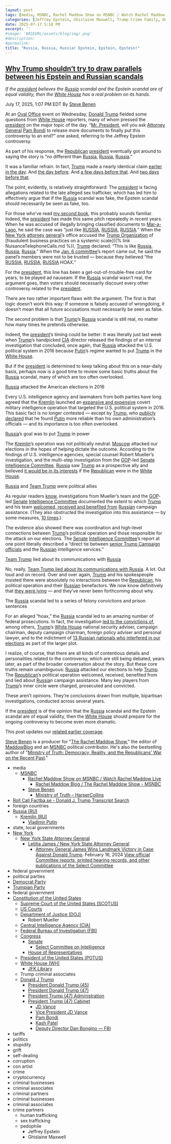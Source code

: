 ```yaml
---
layout: post
tags: [media, MSNBC, Rachel Maddow Show on MSNBC / Watch Rachel Maddow Live, Rachel Maddow Blog / The Rachel Maddow Show - MSNBC, Steve Benen, Ministry of Truth – HarperCollins, Roll Call Factba.se - Donald J. Trump Transcript Search, foreign countries, Russia (RU), Kremlin (RU), Vladimir Putin, state local governments, New York, New York State Attorney General, Letitia James / New York State Attorney General, Attorney General James Wins Landmark Victory in Case Against Donald Trump. February 16 2024, View official Committee reports printed hearing records and other publications of the Select Committee, federal government, political parties, Democrat Party, Trumpian Party, federal government, Constitution of the United States, Supreme Court of the United States (SCOTUS), US Courts, Department of Justice (DOJ), Robert Mueller, Central Intelligence Agency (CIA), Federal Bureau of Investigation (FBI), Congress, Senate, Select Committee on Intelligence, House of Representatives, President of the United States (POTUS), White House (WH), JFK Library, Trump criminal associates, Donald J Trump, President Donald Trump (45), President Donald Trump (47), President Trump (47) Administration, President Trump (47) Cabinet, JD Vance, Vice President JD Vance, Pam Bondi, Kash Patel, Deputy Director Dan Bongino — FBI, tariffs, politics, stupidity, grift, self-dealing, corruption, con artist, crime, cryptocurrency, criminal businesses, criminal associates, criminal partners, criminal businesses, criminal associates, crime partners, human trafficking, sex trafficking, pedophile, Jeffrey Epstein, Ghislaine Maxwell]
categories: [Jeffrey Epstein, Ghislaine Maxwell, Trump Crime Family, Donald Trump]
date: 2025-07-17 5:18 PM
excerpt: ''
#image: 'BASEURL/assets/blog/img/.png'
#description:
#permalink:
title: "Russia, Russia, Russia! Epstein, Epstein, Epstein!"
---
```



## [Why Trump shouldn’t try to draw parallels between his Epstein and Russian scandals](https://www.msnbc.com/rachel-maddow-show/maddowblog/trump-shouldnt-try-draw-parallels-epstein-russian-scandals-rcna219377)

*If the [president](https://www.whitehouse.gov/) believes the [Russia](http://government.ru/) scandal and the Epstein scandal are of equal validity, then the [White House](https://www.whitehouse.gov/) has a real problem on its hands.*

July 17, 2025, 1:07 PM EDT
By [Steve Benen](https://www.msnbc.com/author/steve-benen-ncpn433601)

At an [Oval Office](https://www.whitehouse.gov/) event on Wednesday, [Donald Trump](https://www.donaldjtrump.com/) fielded some questions from [White House](https://www.whitehouse.gov/) reporters, many of whom pressed the [president](https://www.whitehouse.gov/) on the major topic of the day. “[Mr. President](https://www.whitehouse.gov/), will you ask [Attorney General](https://www.justice.gov/) [Pam Bondi](https://www.msnbc.com/rachel-maddow-show/maddowblog/jeffrey-epstein-files-trump-pam-bondi-briefing-rcna218948) to release more documents to finally put this controversy to an end?” one asked, referring to the Jeffrey Epstein controversy.

As part of his response, the [Republican](https://www.gop.com/) [president](https://www.whitehouse.gov/) eventually got around to saying the story is “no different than [Russia](http://government.ru/), [Russia](http://government.ru/), [Russia](http://government.ru/).”

It was a familiar refrain. In fact, [Trump](https://www.donaldjtrump.com/) made a nearly identical claim [earlier in the day](https://truthsocial.com/@realDonaldTrump](https://www.donaldjtrump.com/)/114863203348237352). And [the day before](https://rollcall.com/factbase/trump/transcript/donald-trump-press-gaggle-before-marine-one-departure-july-15-2025/). And [a few days before that](https://rollcall.com/factbase/trump/transcript/donald-trump-interview-lara-trump-my-view-fox-news-july-12-2025/). And [two days before that](https://truthsocial.com/@realDonaldTrump](https://www.donaldjtrump.com/)/114829111657785430).

The point, evidently, is relatively straightforward: The [president](https://www.whitehouse.gov/) is facing allegations related to the late alleged sex trafficker, which has led him to effectively argue that if the [Russia](http://government.ru/) scandal was fake, the Epstein scandal should necessarily be seen as fake, too.

For those who’ve read [my second book](https://www.harpercollins.com/products/ministry-of-truth-steve-benen?variant=42060890374178), this probably sounds familiar. Indeed, the [president](https://www.whitehouse.gov/) has made this same pitch repeatedly in recent years. When he was accused of illegally bringing classified documents to [Mar-a-Lago](https://www.maralagoclub.com/), he said the case was “just like [RUSSIA](http://government.ru/), [RUSSIA](http://government.ru/), [RUSSIA](http://government.ru/).” When the [New York](https://www.ny.gov/) [attorney general](https://ag.ny.gov/)’s office accused the [Trump Organization](https://www.trump.com/) of [fraudulent business practices on a systemic scale]({% link NuisanceTelephoneCalls.md %}), [Trump](https://www.donaldjtrump.com/) declared: “This is like [Russia](http://government.ru/), [Russia](http://government.ru/), [Russia](http://government.ru/).” When the [Jan. 6 committee](https://www.govinfo.gov/committee/house-january6th?path=/browsecommittee/chamber/house/committee/january6th/collection/CRPT)’s report came out, he said the panel’s members were not to be trusted — because they believed “the [RUSSIA](http://government.ru/), [RUSSIA](http://government.ru/), [RUSSIA](http://government.ru/) HOAX.”

For the [president](https://www.whitehouse.gov/), this line has been a get-out-of-trouble-free card for years, to be played ad nauseam: If the [Russia](http://government.ru/) scandal wasn’t real, the argument goes, then voters should necessarily discount every other controversy related to the [president](https://www.whitehouse.gov/).

There are two rather important flaws with the argument. The first is that logic doesn’t work this way: If someone is falsely accused of wrongdoing, it doesn’t mean that all future accusations must necessarily be seen as false.

The second problem is that [Trump](https://www.donaldjtrump.com/)’s [Russia](http://government.ru/) scandal is still real, no matter how many times he pretends otherwise.

Indeed, the [president](https://www.whitehouse.gov/)’s timing could be better: It was literally just last week when [Trump](https://www.donaldjtrump.com/)’s handpicked [CIA](https://www.cia.gov/) director released the findings of an internal investigation that concluded, once again, that [Russia](http://government.ru/) attacked the U.S. political system in 2016 because [Putin](http://kremlin.ru/)’s regime wanted to put [Trump](https://www.donaldjtrump.com/) in the [White House](https://www.whitehouse.gov/).

But if the [president](https://www.whitehouse.gov/) is determined to keep talking about this on a near-daily basis, perhaps now is a good time to review some basic truths about the [Russia](http://government.ru/) scandal, many of which are too often overlooked.

[Russia](http://government.ru/) attacked the American elections in 2016

Every U.S. intelligence agency and lawmakers from both parties have long agreed that the [Kremlin](http://kremlin.ru/) launched an [expansive and expensive](http://www.msnbc.com/rachel-maddow-show/trumps-dubious-pitch-russian-interference-was-inconsequential) covert military intelligence operation that targeted the U.S. political system in 2016. This basic fact is no longer contested — except by [Trump](https://www.donaldjtrump.com/), who [publicly declared](https://www.msnbc.com/rachel-maddow-show/maddowblog/even-now-trump-trusts-putin-over-leading-u-s-officials-n1270454) that he found [Putin](http://kremlin.ru/) more reliable than his own administration’s officials — and its importance is too often overlooked.

[Russia](http://government.ru/)’s goal was to put [Trump](https://www.donaldjtrump.com/) in power

The [Kremlin](http://kremlin.ru/)’s operation was not politically neutral: [Moscow](http://kremlin.ru/) attacked our elections in the hopes of helping dictate the outcome. According to the findings of U.S. intelligence agencies, special counsel Robert Mueller’s investigation, and the multi-step investigation from the [GOP](https://www.gop.com/)-led [Senate](https://www.senate.gov/) [Intelligence Committee](http://www.intelligence.senate.gov/), [Russia](http://government.ru/) saw [Trump](https://www.donaldjtrump.com/) as a prospective ally and believed [it would be in its interests](https://www.washingtonpost.com/world/national-security/obama-orders-review-of-russian-hacking-during-president](https://www.whitehouse.gov/)ial-campaign/2016/12/09/31d6b300-be2a-11e6-94ac-3d324840106c_story.html) if the [Republican](https://www.gop.com/) were in the [White House](https://www.whitehouse.gov/).

[Russia](http://government.ru/) and [Team Trump](https://www.donaldjtrump.com/) were political allies

As regular readers [know](https://www.msnbc.com/rachel-maddow-show/maddowblog/ron-johnson-tries-fails-blame-dems-crisis-ukraine-rcna18142), investigations from Mueller’s team and the [GOP](https://www.gop.com/)-led [Senate](https://www.senate.gov/) [Intelligence Committee](http://www.intelligence.senate.gov/) documented the extent to which [Trump](https://www.donaldjtrump.com/) and his team [welcomed, received and benefited from](https://www.msnbc.com/rachel-maddow-show/report-details-team-trump-s-connections-russia-s-2016-scheme-n1237264) [Russian](http://government.ru/) campaign assistance. (They also obstructed the investigation into this assistance — by some measures, [10 times](https://apnews.com/article/donald-trump-ap-top-news-elections-james-comey-north-america-e0d125d737be4a21a81bec3d9f1dffd8).)

The evidence also showed there was coordination and high-level connections between [Trump](https://www.donaldjtrump.com/)’s political operation and those responsible for the attack on our elections. The [Senate](https://www.senate.gov/) [Intelligence Committee](http://www.intelligence.senate.gov/)’s report at one point literally described a “direct tie between [senior Trump Campaign officials](https://www.donaldjtrump.com/) and the [Russian](http://government.ru/) intelligence services.”

[Team Trump](https://www.donaldjtrump.com/) lied about its communications with [Russia](http://government.ru/)

No, really, [Team Trump lied about its communications with Russia](https://www.msnbc.com/rachel-maddow-show/russian-contacts-team-trump-highlight-foundational-lie-msna1173316). A lot. Out loud and on record. Over and over again, [Trump](https://www.donaldjtrump.com/) and his spokespeople insisted there were absolutely no interactions between the [Republican](https://www.gop.com/), his political operation and their [Russian](http://government.ru/) benefactors. We now know definitively that [they were lying](https://www.msnbc.com/rachel-maddow-show/russian-contacts-team-trump-highlight-foundational-lie-msna1173316) — and they’ve never been forthcoming about why.

The [Russia](http://government.ru/) scandal led to a series of felony convictions and prison sentences

For an alleged “hoax,” the [Russia](http://government.ru/) scandal led to an amazing number of federal prosecutions. In fact, the investigation [led to the convictions of](https://www.vox.com/policy-and-politics/2018/2/20/17031772/mueller-indictments-grand-jury), among others, [Trump](https://www.donaldjtrump.com/)’s [White House](https://www.whitehouse.gov/) national security adviser, campaign chairman, deputy campaign chairman, foreign policy adviser and personal lawyer, and to the indictment of [13 Russian nationals who interfered in our elections](https://www.nbcnews.com/politics/politics-news/special-counsel-mueller-charges-13-russians-interfering-2016-election-n848686) as part of the larger plot.

I realize, of course, that there are all kinds of contentious details and personalities related to the controversy, which are still being debated, years later, as part of the broader conversation about the story. But these core truths remain unambiguous: [Russia](http://government.ru/) attacked our elections to help [Trump](https://www.donaldjtrump.com/). The [Republican](https://www.gop.com/)’s political operation welcomed, received, benefited from and lied about [Russia](http://government.ru/)n campaign assistance. Many key players from [Trump](https://www.donaldjtrump.com/)’s inner circle were charged, prosecuted and convicted.

These aren’t opinions. They’re conclusions drawn from multiple, bipartisan investigations, conducted across several years.

If the [president](https://www.whitehouse.gov/) is of the opinion that the [Russia](http://government.ru/) scandal and the Epstein scandal are of equal validity, then the [White House](https://www.whitehouse.gov/) should prepare for the ongoing controversy to become even more dramatic.

This post updates our [related earlier coverage](https://www.msnbc.com/rachel-maddow-show/maddowblog/defend-trump-gop-pretends-russia-scandal-wasnt-real-rcna75749).

[Steve Benen](https://www.msnbc.com/author/steve-benen-ncpn433601) is a producer for "[The Rachel Maddow Show](https://www.msnbc.com/rachel-maddow-show)," the editor of [MaddowBlog](https://www.msnbc.com/maddowblog) and an [MSNBC](https://www.msnbc.com/) political contributor. He's also the bestselling author of "[Ministry of Truth: Democracy, Reality, and the Republicans' War on the Recent Past](https://www.harpercollins.com/products/ministry-of-truth-steve-benen)."

- media
    - [MSNBC](https://www.msnbc.com/)
        - [Rachel Maddow Show on MSNBC / Watch Rachel Maddow Live](https://www.msnbc.com/rachel-maddow-show)
            - [Rachel Maddow Blog / The Rachel Maddow Show - MSNBC](https://www.msnbc.com/maddowblog)
        - [Steve Benen](https://www.msnbc.com/author/steve-benen-ncpn433601)
            - [Ministry of Truth – HarperCollins](https://www.harpercollins.com/products/ministry-of-truth-steve-benen)
- [Roll Call Factba.se - Donald J. Trump Transcript Search](https://rollcall.com/factbase/trump/search/)
- foreign countries 
- [Russia (RU)](http://government.ru/)
    - [Kremlin (RU)](http://kremlin.ru/)
        - [Vladimir Putin](http://kremlin.ru/)
- state, local governments
- [New York](https://www.ny.gov/)
    - [New York State Attorney General](https://ag.ny.gov/)
        - [Letitia James / New York State Attorney General](https://ag.ny.gov/about/meet-letitia-james)
            - [Attorney General James Wins Landmark Victory in Case Against Donald Trump](https://ag.ny.gov/press-release/2024/attorney-general-james-wins-landmark-victory-case-against-donald-trump). February 16, 2024
[View official Committee reports, printed hearing records, and other publications of the Select Committee](https://www.govinfo.gov/committee/house-january6th?path=/browsecommittee/chamber/house/committee/january6th/collection/CRPT)
- federal government 
- political parties 
- [Democrat Party](https://www.democrats.org/)
- [Trumpian Party](https://www.gop.com/)
- federal government 
- [Constitution of the United States](https://constitution.congress.gov/)
    - [Supreme Court of the United States (SCOTUS)](https://www.supremecourt.gov/)
    - [US Courts](https://www.uscourts.gov/)
    - [Department of Justice (DOJ)](https://www.justice.gov/)
        - Robert Mueller
    - [Central Intelligence Agency (CIA)](https://www.cia.gov/)
    - [Federal Bureau of Investigation (FBI)](https://www.fbi.gov/)
    - [Congress](https;//www.congress.gov/)
        - [Senate](https://www.senate.gov/)
            - [Select Committee on Intelligence](http://www.intelligence.senate.gov/)
        - [House of Representatives](https://www.house.gov/)
    - [President of the United States (POTUS)](https://www.whitehouse.gov/)
    - [White House (WH)](https://www.whitehouse.gov/)
        - [JFK Library](https://www.jfklibrary.org/)
    - Trump criminal associates 
    - [Donald J Trump](https://www.donaldjtrump.com/)
        - [President Donald Trump (45)](https://trumpwhitehouse.archives.gov/)
        - [President Donald Trump (47)](https://www.whitehouse.gov/administration/donald-j-trump/)
        - [President Trump (47) Administration](https://www.whitehouse.gov/administration/)
        - [President Trump (47) Cabinet](https://www.whitehouse.gov/administration/the-cabinet/)
            - [JD Vance](https://www.linkedin.com/in/jd-vance-770a9047/)
            - [Vice President JD Vance](https://www.whitehouse.gov/administration/jd-vance/)
            - [Pam Bondi](https://www.justice.gov/ag/staff-profile/meet-attorney-general)
            - [Kash Patel](https://www.fbi.gov/about/leadership-and-structure/director-patel)
            - [Deputy Director Dan Bongino — FBI](https://www.fbi.gov/about/leadership-and-structure/deputy-director-dan-bongino)
- tariffs
- politics
- stupidity
- grift
- self-dealing
- corruption
- con artist 
- crime
- cryptocurrency 
- criminal businesses
- criminal associates
- criminal partners
- criminal businesses
- criminal associates
- crime partners
    - human trafficking 
    - sex trafficking 
    - pedophile 
        - Jeffrey Epstein 
        - Ghislaine Maxwell
